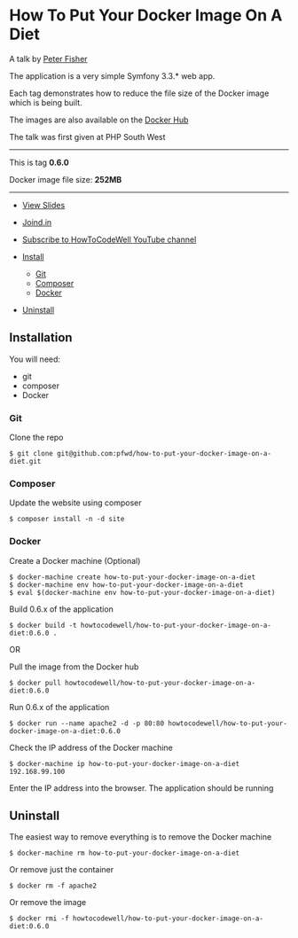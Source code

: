 # How To Put Your Docker Image On A Diet
A talk by [Peter Fisher]('http://peterfisher.me.uk/event/how-to-put-your-docker-image-diet/')

The application is a very simple Symfony 3.3.* web app.

Each tag demonstrates how to reduce the file size of the Docker image which is being built.

The images are also available on the [Docker Hub](https://hub.docker.com/r/howtocodewell/how-to-put-your-docker-image-on-a-diet/)


The talk was first given at PHP South West

---

This is tag **0.6.0**

Docker image file size: **252MB**

---

- [View Slides](http://peterfisher.me.uk)
- [Joind.in](http://peterfisher.me.uk)
- [Subscribe to HowToCodeWell YouTube channel](http://bit.ly/2wf9ufB)


- [Install](#install)
  -  [Git](#git)
  -  [Composer](#composer)
  -  [Docker](#docker)
- [Uninstall](#uninstall)


## Installation

You will need:
- git
- composer
- Docker

### Git

Clone the repo

```
$ git clone git@github.com:pfwd/how-to-put-your-docker-image-on-a-diet.git
```
### Composer

Update the website using composer

```
$ composer install -n -d site
```

### Docker

Create a Docker machine (Optional)

```
$ docker-machine create how-to-put-your-docker-image-on-a-diet
$ docker-machine env how-to-put-your-docker-image-on-a-diet
$ eval $(docker-machine env how-to-put-your-docker-image-on-a-diet)
```

Build 0.6.x of the application

```
$ docker build -t howtocodewell/how-to-put-your-docker-image-on-a-diet:0.6.0 .
```

OR

Pull the image from the Docker hub

```
$ docker pull howtocodewell/how-to-put-your-docker-image-on-a-diet:0.6.0
```


Run 0.6.x of the application

```
$ docker run --name apache2 -d -p 80:80 howtocodewell/how-to-put-your-docker-image-on-a-diet:0.6.0
```

Check the IP address of the Docker machine

```
$ docker-machine ip how-to-put-your-docker-image-on-a-diet
192.168.99.100
```

Enter the IP address into the browser. The application should be running

## Uninstall

The easiest way to remove everything is to remove the Docker machine

```
$ docker-machine rm how-to-put-your-docker-image-on-a-diet
```

Or remove just the container

```
$ docker rm -f apache2
```


Or remove the image

```
$ docker rmi -f howtocodewell/how-to-put-your-docker-image-on-a-diet:0.6.0
```